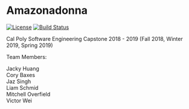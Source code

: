 # Amazonadonna
[![License](https://img.shields.io/badge/License-Apache%202.0-blue.svg)](http://www.apache.org/licenses/LICENSE-2.0)
[![Build Status](https://travis-ci.org/MadeWithPaper/Amazonadonna.svg?branch=master)](https://travis-ci.org/MadeWithPaper/Amazonadonna)




Cal Poly Software Engineering Capstone 2018 - 2019 (Fall 2018, Winter 2019, Spring 2019)

Team Members:

Jacky Huang\
Cory Baxes\
Jaz Singh\
Liam Schmid\
Mitchell Overfield\
Victor Wei
